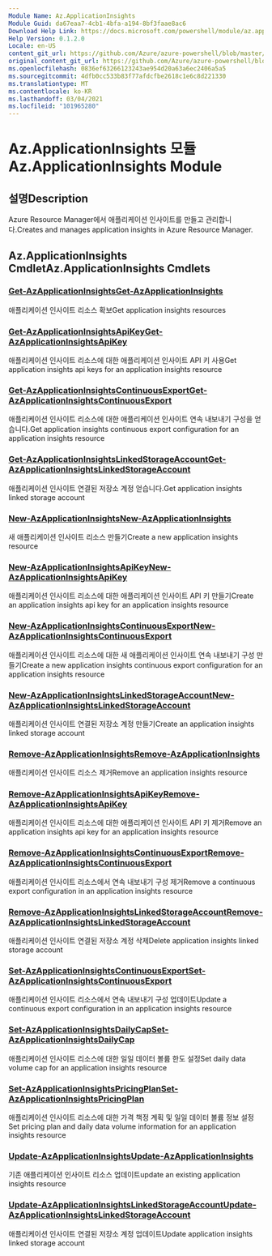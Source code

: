 ```yaml
---
Module Name: Az.ApplicationInsights
Module Guid: da67eaa7-4cb1-4bfa-a194-8bf3faae8ac6
Download Help Link: https://docs.microsoft.com/powershell/module/az.applicationinsights
Help Version: 0.1.2.0
Locale: en-US
content_git_url: https://github.com/Azure/azure-powershell/blob/master/src/ApplicationInsights/ApplicationInsights/help/Az.ApplicationInsights.md
original_content_git_url: https://github.com/Azure/azure-powershell/blob/master/src/ApplicationInsights/ApplicationInsights/help/Az.ApplicationInsights.md
ms.openlocfilehash: 0836ef63266123243ae954d20a63a6ec2406a5a5
ms.sourcegitcommit: 4dfb0cc533b83f77afdcfbe2618c1e6c8d221330
ms.translationtype: MT
ms.contentlocale: ko-KR
ms.lasthandoff: 03/04/2021
ms.locfileid: "101965280"
---
```

# <span data-ttu-id="4672b-101">Az.ApplicationInsights 모듈</span><span class="sxs-lookup"><span data-stu-id="4672b-101">Az.ApplicationInsights Module</span></span>
## <span data-ttu-id="4672b-102">설명</span><span class="sxs-lookup"><span data-stu-id="4672b-102">Description</span></span>
<span data-ttu-id="4672b-103">Azure Resource Manager에서 애플리케이션 인사이트를 만들고 관리합니다.</span><span class="sxs-lookup"><span data-stu-id="4672b-103">Creates and manages application insights in Azure Resource Manager.</span></span>

## <span data-ttu-id="4672b-104">Az.ApplicationInsights Cmdlet</span><span class="sxs-lookup"><span data-stu-id="4672b-104">Az.ApplicationInsights Cmdlets</span></span>
### [<span data-ttu-id="4672b-105">Get-AzApplicationInsights</span><span class="sxs-lookup"><span data-stu-id="4672b-105">Get-AzApplicationInsights</span></span>](Get-AzApplicationInsights.md)
<span data-ttu-id="4672b-106">애플리케이션 인사이트 리소스 확보</span><span class="sxs-lookup"><span data-stu-id="4672b-106">Get application insights resources</span></span>

### [<span data-ttu-id="4672b-107">Get-AzApplicationInsightsApiKey</span><span class="sxs-lookup"><span data-stu-id="4672b-107">Get-AzApplicationInsightsApiKey</span></span>](Get-AzApplicationInsightsApiKey.md)
<span data-ttu-id="4672b-108">애플리케이션 인사이트 리소스에 대한 애플리케이션 인사이트 API 키 사용</span><span class="sxs-lookup"><span data-stu-id="4672b-108">Get application insights api keys for an application insights resource</span></span>

### [<span data-ttu-id="4672b-109">Get-AzApplicationInsightsContinuousExport</span><span class="sxs-lookup"><span data-stu-id="4672b-109">Get-AzApplicationInsightsContinuousExport</span></span>](Get-AzApplicationInsightsContinuousExport.md)
<span data-ttu-id="4672b-110">애플리케이션 인사이트 리소스에 대한 애플리케이션 인사이트 연속 내보내기 구성을 얻습니다.</span><span class="sxs-lookup"><span data-stu-id="4672b-110">Get application insights continuous export configuration for an application insights resource</span></span>

### [<span data-ttu-id="4672b-111">Get-AzApplicationInsightsLinkedStorageAccount</span><span class="sxs-lookup"><span data-stu-id="4672b-111">Get-AzApplicationInsightsLinkedStorageAccount</span></span>](Get-AzApplicationInsightsLinkedStorageAccount.md)
<span data-ttu-id="4672b-112">애플리케이션 인사이트 연결된 저장소 계정 얻습니다.</span><span class="sxs-lookup"><span data-stu-id="4672b-112">Get application insights linked storage account</span></span>

### [<span data-ttu-id="4672b-113">New-AzApplicationInsights</span><span class="sxs-lookup"><span data-stu-id="4672b-113">New-AzApplicationInsights</span></span>](New-AzApplicationInsights.md)
<span data-ttu-id="4672b-114">새 애플리케이션 인사이트 리소스 만들기</span><span class="sxs-lookup"><span data-stu-id="4672b-114">Create a new application insights resource</span></span>

### [<span data-ttu-id="4672b-115">New-AzApplicationInsightsApiKey</span><span class="sxs-lookup"><span data-stu-id="4672b-115">New-AzApplicationInsightsApiKey</span></span>](New-AzApplicationInsightsApiKey.md)
<span data-ttu-id="4672b-116">애플리케이션 인사이트 리소스에 대한 애플리케이션 인사이트 API 키 만들기</span><span class="sxs-lookup"><span data-stu-id="4672b-116">Create an application insights api key for an application insights resource</span></span>

### [<span data-ttu-id="4672b-117">New-AzApplicationInsightsContinuousExport</span><span class="sxs-lookup"><span data-stu-id="4672b-117">New-AzApplicationInsightsContinuousExport</span></span>](New-AzApplicationInsightsContinuousExport.md)
<span data-ttu-id="4672b-118">애플리케이션 인사이트 리소스에 대한 새 애플리케이션 인사이트 연속 내보내기 구성 만들기</span><span class="sxs-lookup"><span data-stu-id="4672b-118">Create a new application insights continuous export configuration for an application insights resource</span></span>

### [<span data-ttu-id="4672b-119">New-AzApplicationInsightsLinkedStorageAccount</span><span class="sxs-lookup"><span data-stu-id="4672b-119">New-AzApplicationInsightsLinkedStorageAccount</span></span>](New-AzApplicationInsightsLinkedStorageAccount.md)
<span data-ttu-id="4672b-120">애플리케이션 인사이트 연결된 저장소 계정 만들기</span><span class="sxs-lookup"><span data-stu-id="4672b-120">Create an application insights linked storage account</span></span>

### [<span data-ttu-id="4672b-121">Remove-AzApplicationInsights</span><span class="sxs-lookup"><span data-stu-id="4672b-121">Remove-AzApplicationInsights</span></span>](Remove-AzApplicationInsights.md)
<span data-ttu-id="4672b-122">애플리케이션 인사이트 리소스 제거</span><span class="sxs-lookup"><span data-stu-id="4672b-122">Remove an application insights resource</span></span>

### [<span data-ttu-id="4672b-123">Remove-AzApplicationInsightsApiKey</span><span class="sxs-lookup"><span data-stu-id="4672b-123">Remove-AzApplicationInsightsApiKey</span></span>](Remove-AzApplicationInsightsApiKey.md)
<span data-ttu-id="4672b-124">애플리케이션 인사이트 리소스에 대한 애플리케이션 인사이트 API 키 제거</span><span class="sxs-lookup"><span data-stu-id="4672b-124">Remove an application insights api key for an application insights resource</span></span>

### [<span data-ttu-id="4672b-125">Remove-AzApplicationInsightsContinuousExport</span><span class="sxs-lookup"><span data-stu-id="4672b-125">Remove-AzApplicationInsightsContinuousExport</span></span>](Remove-AzApplicationInsightsContinuousExport.md)
<span data-ttu-id="4672b-126">애플리케이션 인사이트 리소스에서 연속 내보내기 구성 제거</span><span class="sxs-lookup"><span data-stu-id="4672b-126">Remove a continuous export configuration in an application insights resource</span></span>

### [<span data-ttu-id="4672b-127">Remove-AzApplicationInsightsLinkedStorageAccount</span><span class="sxs-lookup"><span data-stu-id="4672b-127">Remove-AzApplicationInsightsLinkedStorageAccount</span></span>](Remove-AzApplicationInsightsLinkedStorageAccount.md)
<span data-ttu-id="4672b-128">애플리케이션 인사이트 연결된 저장소 계정 삭제</span><span class="sxs-lookup"><span data-stu-id="4672b-128">Delete application insights linked storage account</span></span>

### [<span data-ttu-id="4672b-129">Set-AzApplicationInsightsContinuousExport</span><span class="sxs-lookup"><span data-stu-id="4672b-129">Set-AzApplicationInsightsContinuousExport</span></span>](Set-AzApplicationInsightsContinuousExport.md)
<span data-ttu-id="4672b-130">애플리케이션 인사이트 리소스에서 연속 내보내기 구성 업데이트</span><span class="sxs-lookup"><span data-stu-id="4672b-130">Update a continuous export configuration in an application insights resource</span></span>

### [<span data-ttu-id="4672b-131">Set-AzApplicationInsightsDailyCap</span><span class="sxs-lookup"><span data-stu-id="4672b-131">Set-AzApplicationInsightsDailyCap</span></span>](Set-AzApplicationInsightsDailyCap.md)
<span data-ttu-id="4672b-132">애플리케이션 인사이트 리소스에 대한 일일 데이터 볼륨 한도 설정</span><span class="sxs-lookup"><span data-stu-id="4672b-132">Set daily data volume cap for an application insights resource</span></span>

### [<span data-ttu-id="4672b-133">Set-AzApplicationInsightsPricingPlan</span><span class="sxs-lookup"><span data-stu-id="4672b-133">Set-AzApplicationInsightsPricingPlan</span></span>](Set-AzApplicationInsightsPricingPlan.md)
<span data-ttu-id="4672b-134">애플리케이션 인사이트 리소스에 대한 가격 책정 계획 및 일일 데이터 볼륨 정보 설정</span><span class="sxs-lookup"><span data-stu-id="4672b-134">Set pricing plan and daily data volume information for an application insights resource</span></span>

### [<span data-ttu-id="4672b-135">Update-AzApplicationInsights</span><span class="sxs-lookup"><span data-stu-id="4672b-135">Update-AzApplicationInsights</span></span>](Update-AzApplicationInsights.md)
<span data-ttu-id="4672b-136">기존 애플리케이션 인사이트 리소스 업데이트</span><span class="sxs-lookup"><span data-stu-id="4672b-136">update an existing application insights resource</span></span>

### [<span data-ttu-id="4672b-137">Update-AzApplicationInsightsLinkedStorageAccount</span><span class="sxs-lookup"><span data-stu-id="4672b-137">Update-AzApplicationInsightsLinkedStorageAccount</span></span>](Update-AzApplicationInsightsLinkedStorageAccount.md)
<span data-ttu-id="4672b-138">애플리케이션 인사이트 연결된 저장소 계정 업데이트</span><span class="sxs-lookup"><span data-stu-id="4672b-138">Update application insights linked storage account</span></span>

